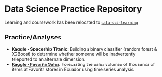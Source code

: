 # Data Science Practice Repository

Learning and coursework has been relocated to [`data-sci-learning`](https://github.com/wongd-hub/data-sci-learning)

## Practice/Analyses

- [**Kaggle - Spaceship Titanic**](./spaceship-titanic): Building a binary classifier (random forest & XGBoost) to determine whether someone will be inadvertently teleported to an alternate dimension.
- [**Kaggle - Favorita Sales**](./favorita-sales): Forecasting the sales volumes of thousands of items at Favorita stores in Ecuador using time series analysis.
